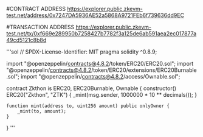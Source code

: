 #CONTRACT ADDRESS
https://explorer.public.zkevm-test.net/address/0x7247DA5936AE52a5868A9721FEb6f739636dd9EC

#TRANSACTION ADDRESS
https://explorer.public.zkevm-test.net/tx/0xf669e289950b7258427b7782f3a125de6ab591aea2ec017877a49cd5121c8b8d

'''sol
// SPDX-License-Identifier: MIT
pragma solidity ^0.8.9;

import "@openzeppelin/contracts@4.8.2/token/ERC20/ERC20.sol";
import "@openzeppelin/contracts@4.8.2/token/ERC20/extensions/ERC20Burnable.sol";
import "@openzeppelin/contracts@4.8.2/access/Ownable.sol";

contract Zkthon is ERC20, ERC20Burnable, Ownable {
    constructor() ERC20("Zkthon", "ZTK") {
        _mint(msg.sender, 1000000 * 10 ** decimals());
    }

    function mint(address to, uint256 amount) public onlyOwner {
        _mint(to, amount);
    }
}
'''

